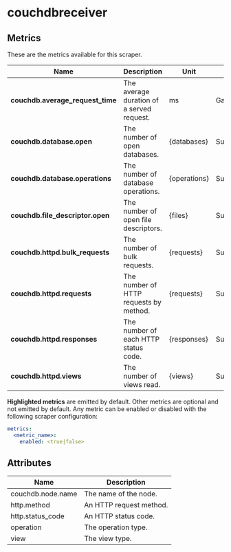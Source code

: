 [comment]: <> (Code generated by mdatagen. DO NOT EDIT.)

# couchdbreceiver

## Metrics

These are the metrics available for this scraper.

| Name | Description | Unit | Type | Attributes |
| ---- | ----------- | ---- | ---- | ---------- |
| **couchdb.average_request_time** | The average duration of a served request. | ms | Gauge(Double) | <ul> </ul> |
| **couchdb.database.open** | The number of open databases. | {databases} | Sum(Int) | <ul> </ul> |
| **couchdb.database.operations** | The number of database operations. | {operations} | Sum(Int) | <ul> <li>operation</li> </ul> |
| **couchdb.file_descriptor.open** | The number of open file descriptors. | {files} | Sum(Int) | <ul> </ul> |
| **couchdb.httpd.bulk_requests** | The number of bulk requests. | {requests} | Sum(Int) | <ul> </ul> |
| **couchdb.httpd.requests** | The number of HTTP requests by method. | {requests} | Sum(Int) | <ul> <li>http.method</li> </ul> |
| **couchdb.httpd.responses** | The number of each HTTP status code. | {responses} | Sum(Int) | <ul> <li>http.status_code</li> </ul> |
| **couchdb.httpd.views** | The number of views read. | {views} | Sum(Int) | <ul> <li>view</li> </ul> |

**Highlighted metrics** are emitted by default. Other metrics are optional and not emitted by default.
Any metric can be enabled or disabled with the following scraper configuration:

```yaml
metrics:
  <metric_name>:
    enabled: <true|false>
```

## Attributes

| Name | Description |
| ---- | ----------- |
| couchdb.node.name | The name of the node. |
| http.method | An HTTP request method. |
| http.status_code | An HTTP status code. |
| operation | The operation type. |
| view | The view type. |
